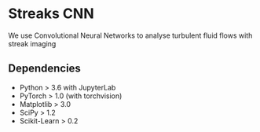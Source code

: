 # Streaks CNN
We use Convolutional Neural Networks to analyse turbulent fluid flows with streak imaging

## Dependencies

* Python > 3.6 with JupyterLab
* PyTorch > 1.0 (with torchvision)
* Matplotlib > 3.0
* SciPy > 1.2
* Scikit-Learn > 0.2
